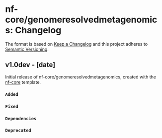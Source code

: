 # nf-core/genomeresolvedmetagenomics: Changelog

The format is based on [Keep a Changelog](https://keepachangelog.com/en/1.0.0/)
and this project adheres to [Semantic Versioning](https://semver.org/spec/v2.0.0.html).

## v1.0dev - [date]

Initial release of nf-core/genomeresolvedmetagenomics, created with the [nf-core](https://nf-co.re/) template.

### `Added`

### `Fixed`

### `Dependencies`

### `Deprecated`
